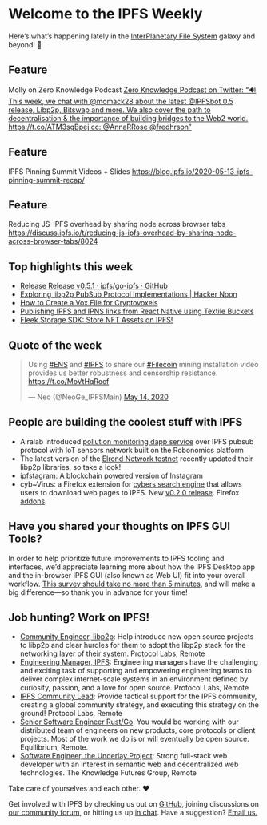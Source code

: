 # Welcome to the IPFS Weekly

Here’s what’s happening lately in the [InterPlanetary File System](https://ipfs.io/) galaxy and beyond! 🚀


## Feature
Molly on Zero Knowledge Podcast
[Zero Knowledge Podcast on Twitter: “🔊This week, we chat with @momack28 about the latest @IPFSbot 0.5 release, Libp2p, Bitswap and more. We also cover the path to decentralisation & the importance of building bridges to the Web2 world. https://t.co/ATM3sgBpej cc: @AnnaRRose @fredhrson”](https://twitter.com/zeroknowledgefm/status/1260940691703828480?s=20)

## Feature
IPFS Pinning Summit Videos + Slides
https://blog.ipfs.io/2020-05-13-ipfs-pinning-summit-recap/

## Feature
Reducing JS-IPFS overhead by sharing node across browser tabs
https://discuss.ipfs.io/t/reducing-js-ipfs-overhead-by-sharing-node-across-browser-tabs/8024

## Top highlights this week
* [Release Release v0.5.1 · ipfs/go-ipfs · GitHub](https://github.com/ipfs/go-ipfs/releases/tag/v0.5.1)
* [Exploring libp2p PubSub Protocol Implementations | Hacker Noon](https://hackernoon.com/exploring-libp2p-pubsub-protocol-implementations-891i32jq?source=rss)
* [How to Create a Vox File for Cryptovoxels](https://medium.com/pinata/how-to-create-a-vox-file-for-cryptovoxels-39768edd8622)
* [Publishing IPFS and IPNS links from React Native using Textile Buckets](https://blog.textile.io/publishing-ipfs-and-ipns-links-from-react-native-using-textile-buckets/)
* [Fleek Storage SDK: Store NFT Assets on IPFS!](https://blog.fleek.co/posts/fleek-storage-nft)

## Quote of the week
<blockquote class="twitter-tweet"><p lang="en" dir="ltr">Using <a href="https://twitter.com/hashtag/ENS?src=hash&amp;ref_src=twsrc%5Etfw">#ENS</a> and <a href="https://twitter.com/hashtag/IPFS?src=hash&amp;ref_src=twsrc%5Etfw">#IPFS</a> to share our <a href="https://twitter.com/hashtag/Filecoin?src=hash&amp;ref_src=twsrc%5Etfw">#Filecoin</a> mining installation video provides us better robustness and censorship resistance. <a href="https://t.co/MoVtHqRocf">https://t.co/MoVtHqRocf</a></p>&mdash; Neo (@NeoGe_IPFSMain) <a href="https://twitter.com/NeoGe_IPFSMain/status/1261033267194499072?ref_src=twsrc%5Etfw">May 14, 2020</a></blockquote> 

## People are building the coolest stuff with IPFS
* Airalab introduced [pollution monitoring dapp service](sensors.robonomics.network) over IPFS pubsub protocol with IoT sensors network built on the Robonomics platform
* The latest version of the [Elrond Network testnet](https://github.com/ElrondNetwork/elrond-go/releases/tag/v1.0.115) recently updated their libp2p libraries, so take a look!
* [ipfstagram](https://github.com/tycooperaow/ipfstagram): A blockchain powered version of Instagram 
* cyb~Virus: a Firefox extension for [cybers search engine](https://github.com/cybercongress/go-cyber) that allows users to download web pages to IPFS. New [v0.2.0 release](https://github.com/CipherDogs/cyb-virus/releases). Firefox [addons](https://addons.mozilla.org/en-US/firefox/addon/cyb-virus/). 

## Have you shared your thoughts on IPFS GUI Tools?
In order to help prioritize future improvements to IPFS tooling and interfaces, we’d appreciate learning more about how the IPFS Desktop app and the in-browser IPFS GUI (also known as Web UI) fit into your overall workflow. [This survey should take no more than 5 minutes](https://forms.gle/c6gHP1pVtwtRpzdP7), and will make a big difference—so thank you in advance for your time!

## Job hunting? Work on IPFS!
* [Community Engineer, libp2p](https://jobs.lever.co/protocol/0afd449f-b292-42b4-abfd-af26415b796b): Help introduce new open source projects to libp2p and clear hurdles for them to adopt the libp2p stack for the networking layer of their system. Protocol Labs, Remote
* [Engineering Manager, IPFS](https://jobs.lever.co/protocol/3f0787e8-58b3-4122-a1ea-424561d2658f): Engineering managers have the challenging and exciting task of supporting and empowering engineering teams to deliver complex internet-scale systems in an environment defined by curiosity, passion, and a love for open source. Protocol Labs, Remote
* [IPFS Community Lead](https://jobs.lever.co/protocol/71c4a9b9-af90-4ce9-9dba-8b72507997bf): Provide tactical support for the IPFS community, creating a global community strategy, and executing this strategy on the ground! Protocol Labs, Remote
* [Senior Software Engineer Rust/Go](https://www.notion.so/Hiring-Senior-Software-Engineer-Rust-Go-e6c94ccc261f426c80a483c7fc642412): You would be working with our distributed team of engineers on new products, core protocols or client projects. Most of the work we do is or will eventually be open source. Equilibrium, Remote. 
* [Software Engineer, the Underlay Project](https://notes.knowledgefutures.org/pub/si1okbw9): Strong full-stack web developer with an interest in semantic web and decentralized web technologies. The Knowledge Futures Group, Remote


Take care of yourselves and each other. ❤️

Get involved with IPFS by checking us out on [GitHub](https://github.com/ipfs), joining discussions on [our community forum](https://discuss.ipfs.io/), or hitting us up [in chat](https://riot.im/app/#/room/#ipfs:matrix.org). Have a suggestion? [Email us.](mailto:newsletter@ipfs.io)
